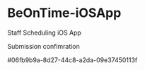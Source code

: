 # BeOnTime-iOSApp
Staff Scheduling iOS App


Submission confimration

#06fb9b9a-8d27-44c8-a2da-09e37450113f
